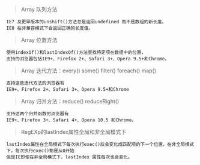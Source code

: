> Array 队列方法

	IE7 及更早版本的unshift()方法总是返回undefined 而不是数组的新长度。
	IE8 在非兼容模式下会返回正确的长度值。

> Array 位置方法

	使用indexOf()和lastIndexOf()方法查找特定项在数组中的位置，
	支持的浏览器包括IE9+、Firefox 2+、Safari 3+、Opera 9.5+和Chrome。

> Array 迭代方法：every() some() filter() foreach() map()

	支持这些迭代方法的浏览器有
	IE9+、Firefox 2+、Safari 3+、Opera 9.5+和Chrome

> Array 归并方法：reduce() reduceRight()

	支持这两个归并函数的浏览器有
	IE9+、Firefox 3+、Safari 4+、Opera 10.5 和Chrome。

> RegEXp的lastIndex属性全局和非全局模式下

	lastIndex属性在全局模式下每次执行exec()后会变化成匹配项的下一个位置，在非全局模式下，每次执行exec()都是从0开始
	但是IE即使在非全局模式下，lastIndex 属性每次也会变化。
